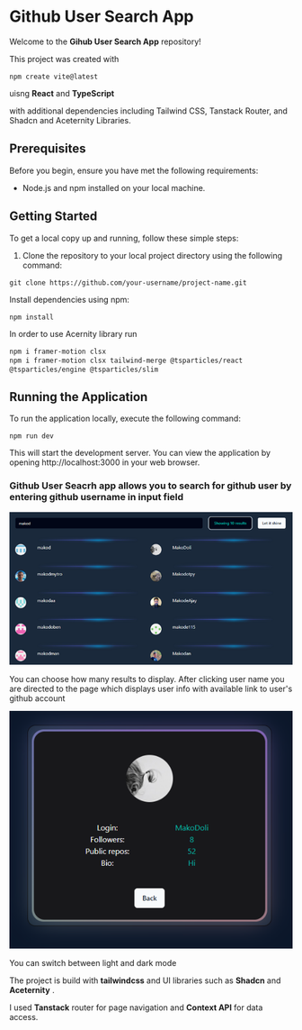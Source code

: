 # Github User Search App

Welcome to the **Gihub User Search App** repository! 

This project was created with 
```
npm create vite@latest
```
uisng __React__ and  __TypeScript__
 
 with additional dependencies including Tailwind CSS, Tanstack Router, and Shadcn and Aceternity Libraries.

## Prerequisites

Before you begin, ensure you have met the following requirements:

- Node.js and npm installed on your local machine.

## Getting Started

To get a local copy up and running, follow these simple steps:

1. Clone the repository to your local project directory using the following command:

```
git clone https://github.com/your-username/project-name.git
```


Install dependencies using npm:

```
npm install
```

In order to use Acernity library run
```
npm i framer-motion clsx 
npm i framer-motion clsx tailwind-merge @tsparticles/react @tsparticles/engine @tsparticles/slim
```

## Running the Application

To run the application locally, execute the following command:


```
npm run dev
```
This will start the development server. You can view the application by opening http://localhost:3000 in your web browser.

### **Github User Seacrh** app allows you to search for github user by entering github username in input field

![Preview Image](src/assets/preview1.png)

You can choose how many results to display. After clicking user name you are directed to the page which displays user info with available link to user's github account

![Preview image](src/assets/preview2.png)

You can switch between light and dark mode

The project is build with __tailwindcss__ and UI libraries such as __Shadcn__ and __Aceternity__ . 

I used __Tanstack__ router for page navigation and __Context API__ for data access.



